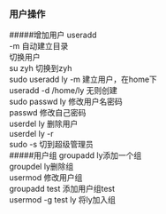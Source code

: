 ### 用户操作
#####增加用户
useradd  
-m 自动建立目录  
切换用户  
su zyh 切换到zyh  
sudo useradd ly -m 建立用户，在home下  
useradd -d /home/ly 无则创建  
sudo passwd ly 修改用户名密码  
passwd 修改自己密码  
userdel ly 删除用户  
userdel ly -r  
sudo -s 切到超级管理员  
#####用户组
groupadd ly添加一个组  
groupdel ly删除组  
usermod 修改用户组  
groupadd test 添加用户组test  
usermod -g test ly 将ly加入组  




